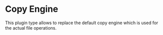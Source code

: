 # Copy Engine

This plugin type allows to replace the default copy engine which is used for
the actual file operations.
